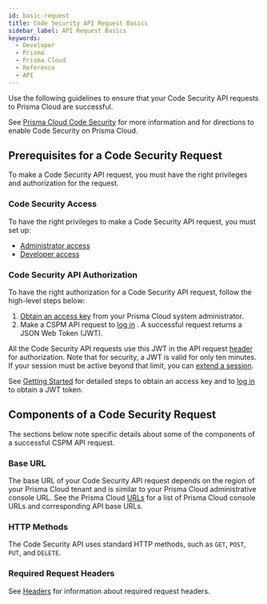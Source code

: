 ```yaml
---
id: basic-request
title: Code Security API Request Basics
sidebar_label: API Request Basics
keywords:
  - Developer
  - Prisma
  - Prisma Cloud
  - Reference
  - API
---
```


Use the following guidelines to ensure that your Code Security API requests to Prisma Cloud are successful.

See [Prisma Cloud Code Security](https://docs.paloaltonetworks.com/prisma/prisma-cloud/prisma-cloud-admin-code-security.html) for more information and for directions to enable Code Security on Prisma Cloud.

## Prerequisites for a Code Security Request

To make a Code Security API request, you must have the right privileges and authorization for the request.

### Code Security Access

To have the right privileges to make a Code Security API request, you must set up:

- [Administrator access](https://docs.paloaltonetworks.com/prisma/prisma-cloud/prisma-cloud-admin-code-security/get-started/setup-administrator-access.html)
- [Developer access](https://docs.paloaltonetworks.com/prisma/prisma-cloud/prisma-cloud-admin-code-security/get-started/setup-developer-access.html)

### Code Security API Authorization

To have the right authorization for a Code Security API request, follow the high-level steps below:

1. [Obtain an access key](https://docs.paloaltonetworks.com/prisma/prisma-cloud/prisma-cloud-admin/manage-prisma-cloud-administrators/create-access-keys.html) from your Prisma Cloud system administrator.
2. Make a CSPM API request to [log in](/cspm/api/app-login) . A successful request returns a JSON Web Token (JWT).

All the Code Security API requests use this JWT in the API request [header](/prisma-cloud/api/code/api-headers) for authorization. Note that for security, a JWT is valid for only ten minutes. If your session must be active beyond that limit, you can [extend a session](/cspm/api/extend-session/).

See [Getting Started](/prisma-cloud/docs/cspm/cspm-gs) for detailed steps to obtain an access key and to [log in](/cspm/api/app-login/) to obtain a JWT token.

## Components of a Code Security Request

The sections below note specific details about some of the components of a successful CSPM API request.

### Base URL

The base URL of your Code Security API request depends on the region of your Prisma Cloud tenant and is similar to your Prisma Cloud administrative console URL. See the Prisma Cloud [URLs](/prisma-cloud/api/cspm/api-urls) for a list of Prisma Cloud console URLs and corresponding API base URLs.

### HTTP Methods

The Code Security API uses standard HTTP methods, such as `GET`, `POST`, `PUT`, and `DELETE`.

### Required Request Headers

See [Headers](/prisma-cloud/api/code/api-headers) for information about required request headers.

